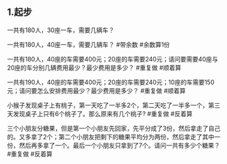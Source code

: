 
## 1.起步

一共有180人，30座一车，需要几辆车？



一共有180人，40座一车，需要几辆车？  #带余数  #余数算1份



一共有180人，40座的车需要400元；20座的车需要240元；请问要需要40座与20座的车分别几辆费用最少？最少费用是多少？ #重复做 #顺着算



一共有190人，40座的车需要400元；20座的车需要240元；10座的车需要150元；请问要怎么安排费用最少？最少费用是多少？  #重复做 #顺着算 


小猴子发现桌子上有桃子，第一天吃了一半多2个，第二天吃了一半多一个，第三天发现桌子上只有6个桃子了。那么原来有几个桃子?  #重复做  #反着算


三个小朋友分糖果，但是第一个小朋友先回家，先平分成了3份，然后拿走了自己的。又多拿了2个；第二个小朋友把剩下的糖果平均分为两份，然后拿走了其中一份，然后再多拿了一个。最后一个小朋友只拿到了7个。请问一共有多少个糖果？ #重复做  #反着算 









